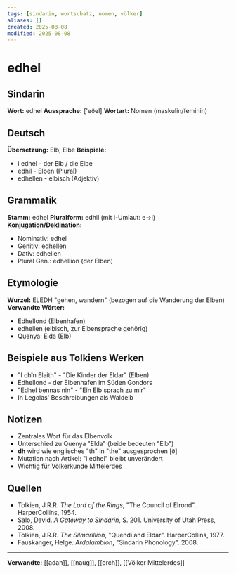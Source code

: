```yaml
---
tags: [sindarin, wortschatz, nomen, völker]
aliases: []
created: 2025-08-08
modified: 2025-08-08
---
```


# edhel

## Sindarin
**Wort:** edhel
**Aussprache:** ['eðel]
**Wortart:** Nomen (maskulin/feminin)

## Deutsch
**Übersetzung:** Elb, Elbe
**Beispiele:** 
- i edhel - der Elb / die Elbe
- edhil - Elben (Plural)
- edhellen - elbisch (Adjektiv)

## Grammatik
**Stamm:** edhel
**Pluralform:** edhil (mit i-Umlaut: e→i)
**Konjugation/Deklination:** 
- Nominativ: edhel
- Genitiv: edhellen
- Dativ: edhellen
- Plural Gen.: edhellion (der Elben)

## Etymologie
**Wurzel:** ELEDH "gehen, wandern" (bezogen auf die Wanderung der Elben)
**Verwandte Wörter:** 
- Edhellond (Elbenhafen)
- edhellen (elbisch, zur Elbensprache gehörig)
- Quenya: Elda (Elb)

## Beispiele aus Tolkiens Werken
- "I chîn Elaith" - "Die Kinder der Eldar" (Elben)
- Edhellond - der Elbenhafen im Süden Gondors
- "Edhel bennas nin" - "Ein Elb sprach zu mir"
- In Legolas' Beschreibungen als Waldelb

## Notizen
- Zentrales Wort für das Elbenvolk
- Unterschied zu Quenya "Elda" (beide bedeuten "Elb")
- **dh** wird wie englisches "th" in "the" ausgesprochen [ð]
- Mutation nach Artikel: "i edhel" bleibt unverändert
- Wichtig für Völkerkunde Mittelerdes

## Quellen
- Tolkien, J.R.R. *The Lord of the Rings*, "The Council of Elrond". HarperCollins, 1954.
- Salo, David. *A Gateway to Sindarin*, S. 201. University of Utah Press, 2008.
- Tolkien, J.R.R. *The Silmarillion*, "Quendi and Eldar". HarperCollins, 1977.
- Fauskanger, Helge. *Ardalambion*, "Sindarin Phonology". 2008.

---
**Verwandte:** [[adan]], [[naug]], [[orch]], [[Völker Mittelerdes]]